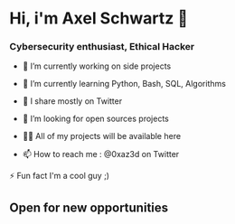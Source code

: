 # Hi, i'm Axel Schwartz 👋


### Cybersecurity enthusiast, Ethical Hacker

* 🔭 I’m currently working on side projects

* 🌱 I’m currently learning Python, Bash, SQL, Algorithms

* 👯 I share mostly on Twitter

* 🤝 I’m looking for open sources projects

* 👨‍💻 All of my projects will be available here

* 📫 How to reach me : @0xaz3d on Twitter

⚡ Fun fact I'm a cool guy ;)

## Open for new opportunities 
